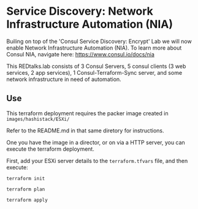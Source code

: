 # Service Discovery: Network Infrastructure Automation (NIA)

Builing on top of the 'Consul Service Discovery: Encrypt' Lab we will now enable Network Infrastructure Automation (NIA). To learn more about Consul NIA, navigate here: https://www.consul.io/docs/nia

This REDtalks.lab consists of 3 Consul Servers, 5 consul clients (3 web services, 2 app services), 1 Consul-Terraform-Sync server, and some network infrastructure in need of automation.


## Use

This terraform deployment requires the packer image created in `images/hashistack/ESXi/`

Refer to the README.md in that same diretory for instructions.

One you have the image in a director, or on via a HTTP server, you can execute the terraform deployment.

First, add your ESXi server details to the `terraform.tfvars` file, and then execute:

`terraform init`

`terraform plan`

`terraform apply`